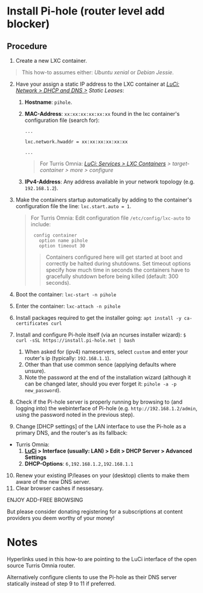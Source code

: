 # Install Pi-hole (router level add blocker)

## Procedure

1. Create a new LXC container.

  > This how-to assumes either: _Ubuntu xenial_ or _Debian Jessie_.

2. Have your assign a static IP address to the LXC container at *[LuCi: Network > DHCP and DNS >][1] Static Leases*:
    1. **Hostname**: `pihole`.
    2. **MAC-Address**: `xx:xx:xx:xx:xx:xx` found in the lxc container's configuration file (search for):

        ```
        ...

        lxc.network.hwaddr = xx:xx:xx:xx:xx:xx

        ...
        ```
        > For Turris Omnia: *[LuCi: Services > LXC Containers][2] > target-container > more > configure*

    3. **IPv4-Address**: Any address available in your network topology (e.g. `192.168.1.2`).
3. Make the containers startup automatically by adding to the container's configuration file the line: `lxc.start.auto = 1`.

    > For Turris Omnia: Edit configuration file `/etc/config/lxc-auto` to include:
    >
    >```shell
    >  config container
    >    option name pihole
    >    option timeout 30
    >  ```
    >  >Containers configured here will get started at boot and correctly be halted during shutdowns. Set timeout options specify how much time in seconds the containers have to gracefully shutdown before being killed (default: 300 seconds).
4. Boot the container: `lxc-start -n pihole`

5. Enter the container: `lxc-attach -n pihole`

6. Install packages required to get the installer going: `apt install -y ca-certificates curl`

7. Install and configure Pi-hole itself (via an ncurses installer wizard): `$ curl -sSL https://install.pi-hole.net | bash`

    1. When asked for (ipv4) nameservers, select `custom` and enter your router's ip (typically: `192.168.1.1`).
    2. Other than that use common sence (applying defaults where unsure).
    3. Note the password at the end of the installation wizard (although it can be changed later, should you ever forget it: `pihole -a -p new_password`).

8. Check if the Pi-hole server is properly running by browsing to (and logging into) the webinterface of Pi-hole (e.g. `http://192.168.1.2/admin`, using the password noted in the previous step).

9. Change [DHCP settings] of the LAN interface to use the Pi-hole as a primary DNS, and the router's as its fallback:
  - Turris Omnia:
    1. **[LuCi][3] > Interface (usually: LAN) > Edit > DHCP Server > Advanced Settings**
    2. **DHCP-Options**: `6,192.168.1.2,192.168.1.1`
10. Renew your existing IP/leases on your (desktop) clients to make them aware of the new DNS server.
11. Clear browser cashes if nessesary.

ENJOY ADD-FREE BROWSING

But please consider donating registering for a subscriptions at content providers you deem worthy of your money!


# Notes

Hyperlinks used in this how-to are pointing to the LuCi interface of the open source Turris Omnia router.

Alternatively configure clients to use the Pi-hole as their DNS server statically instead of step 9 to 11 if preferred.


<!-- REFERENCES -->

[1]:http://192.168.1.1/cgi-bin/luci/admin/network/dhcp
[2]:http://192.168.1.1/cgi-bin/luci/admin/services/lxc
[3]:http://192.168.1.1/cgi-bin/luci/admin/network/network
